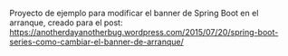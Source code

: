 Proyecto de ejemplo para modificar el banner de Spring Boot en el arranque, creado para el post: https://anotherdayanotherbug.wordpress.com/2015/07/20/spring-boot-series-como-cambiar-el-banner-de-arranque/